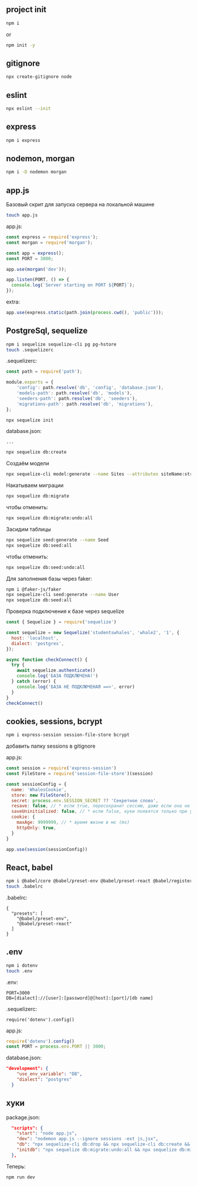 ## project init

```sh
npm i
```
or
```sh
npm init -y
```

## gitignore

```sh
npx create-gitignore node
```

## eslint

```sh
npx eslint --init
```

## express

```sh
npm i express
```

## nodemon, morgan

```sh
npm i -D nodemon morgan
```

## app.js
Базовый скрит для запуска сервера на локальной машине

```sh
touch app.js
```

app.js:
```js
const express = require('express');
const morgan = require('morgan');

const app = express();
const PORT = 3000;

app.use(morgan('dev'));

app.listen(PORT, () => {
  console.log(`Server starting on PORT ${PORT}`);
});
```

extra:
```js
app.use(express.static(path.join(process.cwd(), 'public')));
```

## PostgreSql, sequelize

```sh
npm i sequelize sequelize-cli pg pg-hstore
touch .sequelizerc
```

.sequelizerc:
```js
const path = require('path');

module.exports = {
    'config': path.resolve('db', 'config', 'database.json'),
    'models-path': path.resolve('db', 'models'),
    'seeders-path': path.resolve('db', 'seeders'),
    'migrations-path': path.resolve('db', 'migrations'),
};
```

```sh
npx sequelize init
```

database.json:
```
...
```

```sh
npx sequelize db:create
```

Создаём модели
```sh
npx sequelize-cli model:generate --name Sites --attributes siteName:string,rate:integer,ownerId:integer
```

Накатываем миграции
```sh
npx sequelize db:migrate
```
чтобы отменить:
```sh
npx sequelize db:migrate:undo:all
```

Засидим таблицы
```sh
npx sequelize seed:generate --name Seed
npx sequelize db:seed:all
```

чтобы отменить:
```sh
npx sequelize db:seed:undo:all
```

Для заполнения базы через faker:
```sh
npm i @faker-js/faker
npx sequelize-cli seed:generate --name User
npx sequelize db:seed:all
```



Проверка подключения к базе через sequelize
```js
const { Sequelize } = require('sequelize')

const sequelize = new Sequelize('studentswhales', 'whale2', '1', {
  host: 'localhost',
  dialect: 'postgres',
});

async function checkConnect() {
  try {
    await sequelize.authenticate()
    console.log('БАЗА ПОДКЛЮЧЕНА!')
  } catch (error) {
    console.log('БАЗА НЕ ПОДКЛЮЧЕНАЯ ==>', error)
  }
}
checkConnect()
```

## cookies, sessions, bcrypt

```sh
npm i express-session session-file-store bcrypt
```

добавить папку sessions в gitignore

app.js:
```js
const session = require('express-session')
const FileStore = require('session-file-store')(session)

const sessionConfig = {
  name: 'WhalesCookie',
  store: new FileStore(),
  secret: process.env.SESSION_SECRET ?? 'Секретное слово',
  resave: false, // * если true, пересохранит сессию, даже если она не менялась
  saveUninitialized: false, // * если false, куки появятся только при установке req.session
  cookie: {
    maxAge: 9999999, // * время жизни в мс (ms)
    httpOnly: true,
  }
}

app.use(session(sessionConfig))
```


## React, babel

```sh
npm i @babel/core @babel/preset-env @babel/preset-react @babel/register react react-dom
touch .babelrc
```

.babelrc:
```
{
  "presets": [
    "@babel/preset-env",
    "@babel/preset-react"
  ]
}
```


## .env

```sh
npm i dotenv
touch .env
```

.env:
```
PORT=3000
DB=[dialect]://[user]:[password]@[host]:[port]/[db name]
```

.sequelizerc:
```
require('dotenv').config()
```


app.js:
```js
require('dotenv').config()
const PORT = process.env.PORT || 3000;
```

database.json:
```json
"development": {
    "use_env_variable": "DB",
    "dialect": "postgres"
  }
```






## хуки


package.json:
```json
  "scripts": {
    "start": "node app.js",
    "dev": "nodemon app.js --ignore sessions -ext js,jsx",
    "db": "npx sequelize-cli db:drop && npx sequelize-cli db:create && npx sequelize-cli db:migrate && npx sequelize-cli db:seed:all",
    "initdb": "npx sequelize db:migrate:undo:all && npx sequelize db:migrate && npx sequelize db:seed:all"
  },
```

Теперь:
```sh
npm run dev
```